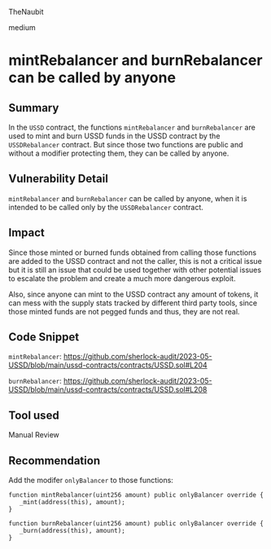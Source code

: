 TheNaubit

medium

# mintRebalancer and burnRebalancer can be called by anyone

## Summary
In the `USSD` contract, the functions `mintRebalancer` and `burnRebalancer` are used to mint and burn USSD funds in the USSD contract by the `USSDRebalancer` contract. But since those two functions are public and without a modifier protecting them, they can be called by anyone.

## Vulnerability Detail
`mintRebalancer` and `burnRebalancer` can be called by anyone, when it is intended to be called only by the `USSDRebalancer` contract.

## Impact
Since those minted or burned funds obtained from calling those functions are added to the USSD contract and not the caller, this is not a critical issue but it is still an issue that could be used together with other potential issues to escalate the problem and create a much more dangerous exploit.

Also, since anyone can mint to the USSD contract any amount of tokens, it can mess with the supply stats tracked by different third party tools, since those minted funds are not pegged funds and thus, they are not real.

## Code Snippet

`mintRebalancer`: https://github.com/sherlock-audit/2023-05-USSD/blob/main/ussd-contracts/contracts/USSD.sol#L204

`burnRebalancer`: https://github.com/sherlock-audit/2023-05-USSD/blob/main/ussd-contracts/contracts/USSD.sol#L208

## Tool used

Manual Review

## Recommendation
Add the modifer `onlyBalancer` to those functions:

```solidity
function mintRebalancer(uint256 amount) public onlyBalancer override {
   _mint(address(this), amount);
}

function burnRebalancer(uint256 amount) public onlyBalancer override {
   _burn(address(this), amount);
}
```